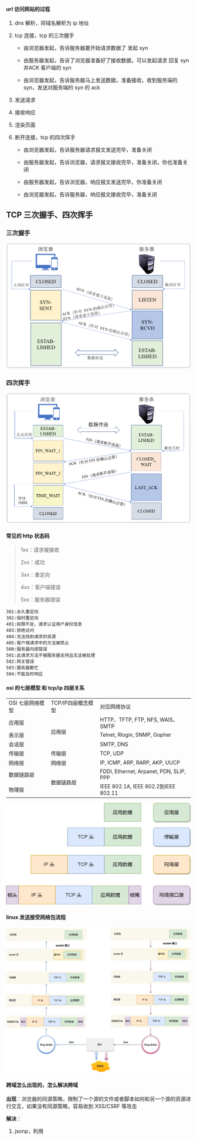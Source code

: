 #### url 访问网站的过程

1. dns 解析，将域名解析为 ip 地址

2. tcp 连接，tcp 的三次握手

   - 由浏览器发起，告诉服务器要开始请求数据了 发起 syn
     
   - 由服务器发起，告诉了浏览器准备好了接收数据，可以发起请求 回复 syn 并ACK 客户端的 syn

   - 由浏览器发起，告诉服务器马上发送数据，准备接收，收到服务端的 syn，发送对服务端的 syn 的 ack

3. 发送请求

4. 接收响应

5. 渲染页面

6. 断开连接，tcp 的四次挥手

   - 由浏览器发起，告诉服务器请求报文发送完毕，准备关闭

   - 由服务器发起，告诉浏览器，请求报文接收完毕，准备关闭，你也准备关闭

   - 由服务器发起，告诉浏览器，响应报文发送完毕，你准备关闭

   - 由浏览器发起，告诉服务器，响应报文接收完毕，准备关闭

## TCP 三次握手、四次挥手
### 三次握手
![img.png](img.png)

### 四次挥手
![img_1.png](img_1.png)

#### 常见的 http 状态码

> 1xx：请求被接收
>
> 2xx：成功
>
> 3xx：重定向
>
> 4xx：客户端错误
>
> 5xx：服务器错误

```
301:永久重定向
302:临时重定向
401:权限不足，请求认证用户身份信息
403:拒绝访问
404:无法找到请求的资源
405:客户端请求中的方法被禁止
500:服务器内部错误
501:此请求方法不被服务器支持且无法被处理
502:网关错误
503:服务器繁忙
504:不能及时响应
```

#### osi 的七层模型 和 tcp/ip 四层关系

<table>
   <tr>
        <td>OSI 七层网络模型</td>
        <td>TCP/IP四层概念模型</td>
        <td>对应网络协议</td>
    </tr>
    <tr>
        <td>应用层</td>
        <td rowspan="3">应用层</td>
        <td>HTTP、TFTP, FTP, NFS, WAIS、SMTP</td>
    </tr>
    <tr>
        <td>表示层</td>
        <td>Telnet, Rlogin, SNMP, Gopher</td>
    </tr>
    <tr>
        <td>会话层</td>
        <td>SMTP, DNS</td>
    </tr>
    <tr>
        <td>传输层</td>
        <td>传输层</td>
        <td>TCP, UDP</td>
    </tr>
    <tr>
        <td>网络层</td>
        <td>网络层</td>
        <td>IP, ICMP, ARP, RARP, AKP, UUCP</td>
    </tr>
    <tr>
        <td>数据链路层</td>
        <td rowspan="2">数据链路层</td>
        <td>FDDI, Ethernet, Arpanet, PDN, SLIP, PPP</td>
    </tr>
    <tr>
        <td>物理层</td>
        <td>IEEE 802.1A, IEEE 802.2到IEEE 802.11</td>
    </tr>
</table>

![img_2.png](img_2.png)

#### linux 发送接受网络包流程
![img_3.png](img_3.png)

#### 跨域怎么出现的，怎么解决跨域

**出现**：浏览器的同源策略，限制了一个源的文件或者脚本如何和另一个源的资源进行交互，如果没有同源策略，容易收到 XSS/CSRF 等攻击

**解决**：

1. jsonp，利用 <script> 标签没有跨域限制的漏洞，页面可以动态的得到其他源的 json 数据

   - 优点：兼容性好，可以用于主流浏览器的跨域访问问题
   - 缺点：仅支持 get 方法；不安全，容易遭受 xss 攻击

2. cors 跨域资源共享，分为简单请求和复杂请求

   - 简单请求
   - 复杂请求，在正式请求之前，增加一次 http 查询请求

3. nginx 的反向代理

   配置一个代理服务器做跳板机

4. node 中间件代理（两次跨域）

   实现原理：就是服务器向服务器请求


### get 和 post 的区别
- 数据传输大小： get 传输数据的大小是 2kb，而 post 一般是没有限制的，但是会受内存大小影响，一般通过修改 php.ini 配置文件来修改
- 数据传输方式： get 是通过 url 传递参数的，在 url 中可以看到参数；post 是在表单中使用 post 方法提交
- 数据安全性：get 参数可见，容易被攻击
- 缓存： get 可以被缓存， post 不能被缓存

### HTTP/1.1、HTTP/2 和 HTTP/3 对比表

| **特性**               | HTTP/1.1                  | HTTP/2                    | HTTP/3                    |
|-------------------------|---------------------------|---------------------------|---------------------------|
| **传输层协议**          | TCP                       | TCP                       | QUIC (基于 UDP)           |
| **数据传输方式**        | 文本格式                  | 二进制帧                  | 二进制帧                  |
| **多路复用**            | ❌ 不支持（管道化有缺陷） | ✅ 支持（同一 TCP 连接）  | ✅ 支持（独立 QUIC 流）    |
| **队头阻塞**            | ⚠️ 应用层和传输层均存在   | ⚠️ 仅传输层（TCP 丢包）   | ✅ 彻底解决                |
| **头部压缩**            | ❌ 无                     | ✅ HPACK 压缩             | ✅ QPACK 压缩              |
| **服务器推送**          | ❌ 无                     | ✅ 支持                   | ✅ 支持                   |
| **握手延迟**            | ⏳ 高（TCP + TLS 1-2 RTT）| ⏳ 高（同 HTTP/1.1）      | ⚡ 低（0-1 RTT，支持 0-RTT）|
| **移动端优化**          | ❌ 无                     | ❌ 无                     | ✅ 连接迁移、抗丢包       |
| **兼容性**              | 🌍 全平台兼容             | 🌐 主流现代浏览器/服务器   | 🚧 逐步普及（需支持 QUIC） |

### 关键说明
- **多路复用**：HTTP/2 在单 TCP 连接上并行传输，HTTP/3 通过 QUIC 流彻底消除队头阻塞。
- **队头阻塞**：HTTP/1.1 因顺序处理请求而阻塞；HTTP/2 仅因 TCP 丢包阻塞；HTTP/3 无阻塞。
- **握手延迟**：HTTP/3 的 0-RTT 需已建立过连接，首次连接仍需 1-RTT。
- **移动端优化**：HTTP/3 支持 IP 切换不断连（如 Wi-Fi 切 5G），且抗弱网能力更强。


## tcp
### tcp 介绍
### tcp 三次握手
#### tcp 为什么是三次握手，不是四次或者两次
#### tcp 每次握手失败，会发生什么
- 超时重传
#### syn 攻击是什么，怎么避免
- 半连接队列
#### tcp 四次挥手
#### tcp 四次挥手中某次失败会发生什么
- 重传
#### 如果已经建立了连接，但是客户端突然出现故障了怎么办？
- 心跳检测
#### 如果已经建立了连接，但是服务端的进程崩溃会发生什么？
#### tcp 重传机制
- 超时重传，在指定的时间内，没有收到对方的 ack 应答
  - 两种情况下会超时重传
    - 数据包丢失
    - 没有收到 ack 确认应答
  - 重传时间怎么定义
    - 根据往返时延的一个动态变化值算出来，通过采样加权平均
- 快速重传，不以时间为驱动，以数据为驱动
  - ![img_4.png](img_4.png)
- SACK 方法【选择性确认】
  - ![img_5.png](img_5.png)
  - 将收到的数据发送给发送方，发送方就只穿丢失的数据
- Duplicate SACK，使用了 SACK 来告诉「发送方」有哪些数据被重复接收了
  - 可以让「发送方」知道，是发出去的包丢了，还是接收方回应的 ACK 包丢了;
  - 可以知道是不是「发送方」的数据包被网络延迟了;
  - 可以知道网络中是不是把「发送方」的数据包给复制了;
#### tcp 滑动窗口
- 为了解决通信效率的问题，不用等到每个请求都应答之后再次请求
- 窗口的大小，无需等待确认应答，而可以继续发送数据的最大值。
#### tcp 流量控制
- 让「发送方」根据「接收方」的实际接收能力控制发送的数据量，这就是所谓的流量控制。
#### tcp 拥塞控制
- 目的，为了防止发送方的数据填满整个网络
- 慢启动，一点一点的提高发送数据包的数量。什么时候使用慢启动，当拥塞窗口小于慢启动门限
- 拥塞避免算法，规则是：每当收到一个 ACK 时，cwnd 增加 1/cwnd。
- 拥塞发生
- 快速恢复
#### tcp 是如何解决粘包问题


## udp 是什么，怎么工作的
## tcp 和 udp 有什么区别，分别应用到什么场景
## udp 如何保证可靠传输

